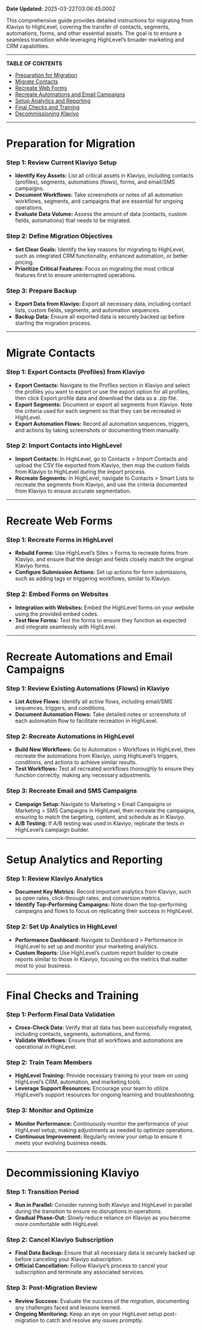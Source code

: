 **Date Updated:** 2025-03-22T03:06:45.000Z

This comprehensive guide provides detailed instructions for migrating from Klaviyo to HighLevel, covering the transfer of contacts, segments, automations, forms, and other essential assets. The goal is to ensure a seamless transition while leveraging HighLevel’s broader marketing and CRM capabilities.

---

**TABLE OF CONTENTS**

* [Preparation for Migration](#Preparation-for-Migration)
* [Migrate Contacts](#Migrate-Contacts)
* [Recreate Web Forms](#Recreate-Web-Forms)
* [Recreate Automations and Email Campaigns](#Recreate-Automations-and-Email-Campaigns)
* [Setup Analytics and Reporting](#Setup-Analytics-and-Reporting)
* [Final Checks and Training](#Final-Checks-and-Training)
* [Decommissioning Klaviyo](#Decommissioning-Klaviyo)

---

# **Preparation for Migration**
  
  
### **Step 1:** Review Current Klaviyo Setup

  
* **Identify Key Assets:** List all critical assets in Klaviyo, including contacts (profiles), segments, automations (flows), forms, and email/SMS campaigns.
* **Document Workflows:** Take screenshots or notes of all automation workflows, segments, and campaigns that are essential for ongoing operations.
* **Evaluate Data Volume:** Assess the amount of data (contacts, custom fields, automations) that needs to be migrated.
  
  
### **Step 2:** Define Migration Objectives

  
* **Set Clear Goals:** Identify the key reasons for migrating to HighLevel, such as integrated CRM functionality, enhanced automation, or better pricing.
* **Prioritize Critical Features:** Focus on migrating the most critical features first to ensure uninterrupted operations.
  
  
### **Step 3:** Prepare Backup

  
* **Export Data from Klaviyo:** Export all necessary data, including contact lists, custom fields, segments, and automation sequences.
* **Backup Data:** Ensure all exported data is securely backed up before starting the migration process.

---

# **Migrate Contacts**
  
  
### **Step 1:** Export Contacts (Profiles) from Klaviyo

  
* **Export Contacts:** Navigate to the Profiles section in Klaviyo and select the profiles you want to export or use the export option for all profiles, then click Export profile data and download the data as a .zip file.
* **Export Segments:** Document or export all segments from Klaviyo. Note the criteria used for each segment so that they can be recreated in HighLevel.
* **Export Automation Flows:** Record all automation sequences, triggers, and actions by taking screenshots or documenting them manually.
  
  
### **Step 2:** Import Contacts into HighLevel

  
* **Import Contacts:** In HighLevel, go to Contacts > Import Contacts and upload the CSV file exported from Klaviyo, then map the custom fields from Klaviyo to HighLevel during the import process.
* **Recreate Segments:** In HighLevel, navigate to Contacts > Smart Lists to recreate the segments from Klaviyo, and use the criteria documented from Klaviyo to ensure accurate segmentation.

---

# **Recreate Web Forms**
  
  
### **Step 1:** Recreate Forms in HighLevel

  
* **Rebuild Forms:** Use HighLevel’s Sites > Forms to recreate forms from Klaviyo, and ensure that the design and fields closely match the original Klaviyo forms.
* **Configure Submission Actions:** Set up actions for form submissions, such as adding tags or triggering workflows, similar to Klaviyo.
  
  
### **Step 2:** Embed Forms on Websites

  
* **Integration with Websites:** Embed the HighLevel forms on your website using the provided embed codes.
* **Test New Forms:** Test the forms to ensure they function as expected and integrate seamlessly with HighLevel.

---

# **Recreate Automations and Email Campaigns**
  
  
### **Step 1:** Review Existing Automations (Flows) in Klaviyo

  
* **List Active Flows:** Identify all active flows, including email/SMS sequences, triggers, and conditions.
* **Document Automation Flows:** Take detailed notes or screenshots of each automation flow to facilitate recreation in HighLevel.
  
  
### **Step 2:** Recreate Automations in HighLevel

  
* **Build New Workflows:** Go to Automation > Workflows in HighLevel, then recreate the automations from Klaviyo, using HighLevel’s triggers, conditions, and actions to achieve similar results.
* **Test Workflows:** Test all recreated workflows thoroughly to ensure they function correctly, making any necessary adjustments.
  
  
### **Step 3:** Recreate Email and SMS Campaigns

  
* **Campaign Setup:** Navigate to Marketing > Email Campaigns or Marketing > SMS Campaigns in HighLevel, then recreate the campaigns, ensuring to match the targeting, content, and schedule as in Klaviyo.
* **A/B Testing:** If A/B testing was used in Klaviyo, replicate the tests in HighLevel’s campaign builder.

---

# **Setup Analytics and Reporting**
  
  
### **Step 1:** Review Klaviyo Analytics

  
* **Document Key Metrics:** Record important analytics from Klaviyo, such as open rates, click-through rates, and conversion metrics.
* **Identify Top-Performing Campaigns:** Note down the top-performing campaigns and flows to focus on replicating their success in HighLevel.
  
  
### **Step 2:** Set Up Analytics in HighLevel

  
* **Performance Dashboard:** Navigate to Dashboard > Performance in HighLevel to set up and monitor your marketing analytics.
* **Custom Reports:** Use HighLevel’s custom report builder to create reports similar to those in Klaviyo, focusing on the metrics that matter most to your business.

---

# **Final Checks and Training**
  
  
### **Step 1:** Perform Final Data Validation

  
* **Cross-Check Data:** Verify that all data has been successfully migrated, including contacts, segments, automations, and forms.
* **Validate Workflows:** Ensure that all workflows and automations are operational in HighLevel.
  
  
### **Step 2:** Train Team Members

  
* **HighLevel Training:** Provide necessary training to your team on using HighLevel’s CRM, automation, and marketing tools.
* **Leverage Support Resources:** Encourage your team to utilize HighLevel’s support resources for ongoing learning and troubleshooting.
  
  
### **Step 3:** Monitor and Optimize

  
* **Monitor Performance:** Continuously monitor the performance of your HighLevel setup, making adjustments as needed to optimize operations.
* **Continuous Improvement:** Regularly review your setup to ensure it meets your evolving business needs.

---

# **Decommissioning Klaviyo**
  
  
### **Step 1:** Transition Period

  
* **Run in Parallel:** Consider running both Klaviyo and HighLevel in parallel during the transition to ensure no disruptions in operations.
* **Gradual Phase-Out:** Slowly reduce reliance on Klaviyo as you become more comfortable with HighLevel.
  
  
### **Step 2:** Cancel Klaviyo Subscription

  
* **Final Data Backup:** Ensure that all necessary data is securely backed up before canceling your Klaviyo subscription.
* **Official Cancellation:** Follow Klaviyo’s process to cancel your subscription and terminate any associated services.
  
  
### **Step 3:** Post-Migration Review

  
* **Review Success:** Evaluate the success of the migration, documenting any challenges faced and lessons learned.
* **Ongoing Monitoring:** Keep an eye on your HighLevel setup post-migration to catch and resolve any issues promptly.

  